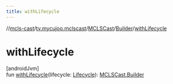 ```yaml
---
title: withLifecycle
---
```

//[mcls-cast](../../../../index.html)/[tv.mycujoo.mclscast](../../index.html)/[MCLSCast](../index.html)/[Builder](index.html)/[withLifecycle](with-lifecycle.html)



# withLifecycle



[androidJvm]\
fun [withLifecycle](with-lifecycle.html)(lifecycle: [Lifecycle](https://developer.android.com/reference/kotlin/androidx/lifecycle/Lifecycle.html)): [MCLSCast.Builder](index.html)




